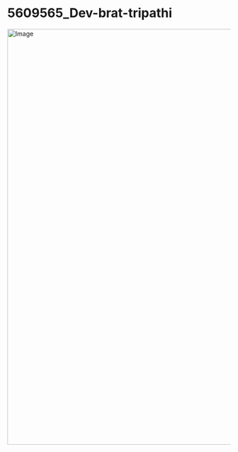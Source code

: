 # 5609565_Dev-brat-tripathi
<img width="1893" height="936" alt="Image" src="https://github.com/user-attachments/assets/4b211d7a-5be8-42cc-900b-66b5dbd807e6" />
